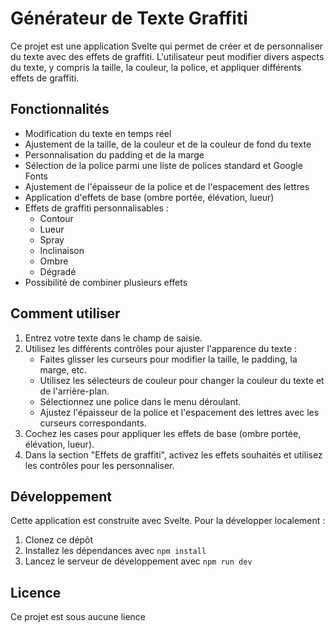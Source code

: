 # Générateur de Texte Graffiti

Ce projet est une application Svelte qui permet de créer et de personnaliser du texte avec des effets de graffiti. L'utilisateur peut modifier divers aspects du texte, y compris la taille, la couleur, la police, et appliquer différents effets de graffiti.

## Fonctionnalités

- Modification du texte en temps réel
- Ajustement de la taille, de la couleur et de la couleur de fond du texte
- Personnalisation du padding et de la marge
- Sélection de la police parmi une liste de polices standard et Google Fonts
- Ajustement de l'épaisseur de la police et de l'espacement des lettres
- Application d'effets de base (ombre portée, élévation, lueur)
- Effets de graffiti personnalisables :
  - Contour
  - Lueur
  - Spray
  - Inclinaison
  - Ombre
  - Dégradé
- Possibilité de combiner plusieurs effets

## Comment utiliser

1. Entrez votre texte dans le champ de saisie.
2. Utilisez les différents contrôles pour ajuster l'apparence du texte :
   - Faites glisser les curseurs pour modifier la taille, le padding, la marge, etc.
   - Utilisez les sélecteurs de couleur pour changer la couleur du texte et de l'arrière-plan.
   - Sélectionnez une police dans le menu déroulant.
   - Ajustez l'épaisseur de la police et l'espacement des lettres avec les curseurs correspondants.
3. Cochez les cases pour appliquer les effets de base (ombre portée, élévation, lueur).
4. Dans la section "Effets de graffiti", activez les effets souhaités et utilisez les contrôles pour les personnaliser.

## Développement

Cette application est construite avec Svelte. Pour la développer localement :

1. Clonez ce dépôt
2. Installez les dépendances avec `npm install`
3. Lancez le serveur de développement avec `npm run dev`


## Licence

Ce projet est sous aucune lience 
